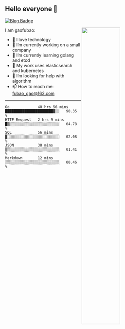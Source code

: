 ## Hello everyone 👋

[![Blog Badge](https://img.shields.io/badge/blog-60k+%20pageview-brightgreen)](https://www.jianshu.com/u/d777ec56a358)

<img align="right" width="50%" src="https://github-readme-stats.vercel.app/api?username=gaofubao&theme=onedark">

I am gaofubao:

- 🔭 I love technology
- 🌱 I’m currently working on a small company
- 👯 I’m currently learning golang and etcd
- 💬 My work uses elasticsearch and kubernetes
- 🤔 I’m looking for help with algorithm
- 📫 How to reach me: fubao_gao@163.com

---


<!--START_SECTION:waka-->
```text
Go             40 hrs 56 mins  ██████████████████████▓░░   90.35 % 
HTTP Request   2 hrs 9 mins    █▒░░░░░░░░░░░░░░░░░░░░░░░   04.78 % 
SQL            56 mins         ▓░░░░░░░░░░░░░░░░░░░░░░░░   02.08 % 
JSON           38 mins         ▒░░░░░░░░░░░░░░░░░░░░░░░░   01.41 % 
Markdown       12 mins         ░░░░░░░░░░░░░░░░░░░░░░░░░   00.46 % 
```
<!--END_SECTION:waka-->
